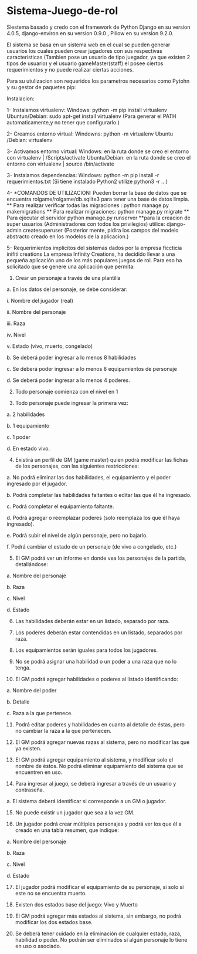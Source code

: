 # Sistema-Juego-de-rol
Siestema basado y credo con el framework de Python Django en su version 4.0.5,  django-environ en su version 0.9.0 , Pillow en su version 9.2.0.


El sistema se basa en un sistema web en el cual se pueden generar usuarios los cuales pueden crear jugadores con sus respectivas caracteristicas (Tambien pose un usuario de tipo juegador, ya que existen 2 tipos de usuario) y el usuario gameMaster(staff) el posee ciertos requerimientos y no puede realizar ciertas acciones.



Para su utulizacion son requeridos los parametros necesarios como Pytohn y su gestor de paquetes pip:

Instalacion:




1- Instalamos virtualenv:    Windows: python -m pip install virtualenv
                          Ubuntun/Debian: sudo apt-get install virtualenv (Para generar el PATH automaticamente,y no tener que configurarlo.)
                          
                          
                          
                                
2- Creamos entorno virtual:  Windowns: python -m virtualenv <nombre del entorno>
                             Ubuntu /Debian: virtualenv <nombre del entorno>
                             
                             
                             
3- Activamos entorno virtual:  Windows: en la ruta donde se creo el entorno con virtualenv | <nombre del entorno>/Scripts/activate
                               Ubuntu/Debian: en la ruta donde se creo el entorno con virtualenv | source <nombre del entorno>/bin/activate
                             
                             
                             
3- Instalamos dependencias:  Windows: python -m pip install -r requerimientos.txt (Si tiene instalado Python2 utilize python3 -r ...)



4- *COMANDOS DE UTILIZACION: 
              Pueden borrar la base de datos que se encuentra rolgame/rolgame/db.sqlite3 para tener una base de datos limpia.
              ** Para realizar verificar todas las migraciones : python manage.py makemigrations
              ** Para realizar migraciones: python manage.py migrate
              ** Para ejecutar el servidor python manage.py runserver
              **para la creacion de super usuarios (Administradores con todos los privilegios) utilice:  django-admin createsuperuser
               (Posterior mente, pidira los campos del modelo abstracto creado en los modelos de la aplicacion.)

  
  
 
5- Requerimientos implicitos del sistemas dados por la empresa ficcticia inifiti creations
  La empresa Infinity Creations, ha decidido llevar a una pequeña aplicación uno de los más populares juegos de rol. Para eso ha solicitado que se genere una aplicación que permita:

1. Crear un personaje a través de una plantilla

a. En los datos del personaje, se debe considerar:

i. Nombre del jugador (real)

ii. Nombre del personaje

iii. Raza

iv. Nivel

v. Estado (vivo, muerto, congelado)

b. Se deberá poder ingresar a lo menos 8 habilidades

c. Se deberá poder ingresar a lo menos 8 equipamientos de personaje

d. Se deberá poder ingresar a lo menos 4 poderes.

2. Todo personaje comienza con el nivel en 1

3. Todo personaje puede ingresar la primera vez:

a. 2 habilidades

b. 1 equipamiento

c. 1 poder

d. En estado vivo.

4. Existirá un perfil de GM (game master) quien podrá modificar las fichas de los personajes, con las siguientes restricciones:

a. No podrá eliminar las dos habilidades, el equipamiento y el poder ingresado por el jugador.

b. Podrá completar las habilidades faltantes o editar las que él ha ingresado.

c. Podrá completar el equipamiento faltante.

d. Podrá agregar o reemplazar poderes (solo reemplaza los que él haya ingresado).

e. Podrá subir el nivel de algún personaje, pero no bajarlo.

f. Podrá cambiar el estado de un personaje (de vivo a congelado, etc.)

5. El GM podrá ver un informe en donde vea los personajes de la partida, detallándose:

a. Nombre del personaje

b. Raza

c. Nivel

d. Estado

6. Las habilidades deberán estar en un listado, separado por raza.

7. Los poderes deberán estar contendidas en un listado, separados por raza.

8. Los equipamientos serán iguales para todos los jugadores.

9. No se podrá asignar una habilidad o un poder a una raza que no lo tenga.

10. El GM podrá agregar habilidades o poderes al listado identificando:

a. Nombre del poder

b. Detalle

c. Raza a la que pertenece.

11. Podrá editar poderes y habilidades en cuanto al detalle de éstas, pero no cambiar la raza a la que pertenecen.

12. El GM podrá agregar nuevas razas al sistema, pero no modificar las que ya existen.

13. El GM podrá agregar equipamiento al sistema, y modificar solo el nombre de éstos. No podrá eliminar equipamiento del sistema que se encuentren en uso.

14. Para ingresar al juego, se deberá ingresar a través de un usuario y contraseña.

a. El sistema deberá identificar si corresponde a un GM o jugador.

15. No puede existir un jugador que sea a la vez GM.

16. Un jugador podrá crear múltiples personajes y podrá ver los que él a creado en una tabla resumen, que indique:

a. Nombre del personaje

b. Raza

c. Nivel

d. Estado

17. El jugador podrá modificar el equipamiento de su personaje, si solo si este no se encuentra muerto.

18. Existen dos estados base del juego: Vivo y Muerto

19. El GM podrá agregar más estados al sistema, sin embargo, no podrá modificar los dos estados base.

20. Se deberá tener cuidado en la eliminación de cualquier estado, raza, habilidad o poder. No podrán ser eliminados si algún personaje lo tiene en uso o asociado.
            


                          
